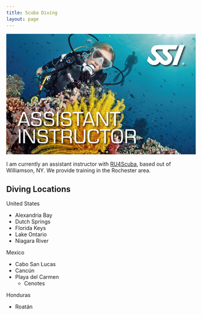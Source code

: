 ```yaml
---
title: Scuba Diving
layout: page
---
```

<div class="text-center"><img src="/assets/img/ssi_ai.jpg" alt="SSI assistant instructor card" /></div>

I am currently an assistant instructor with [RU4Scuba](https://www.ru4scubaa.com), based out of Williamson, NY. We provide training in the Rochester area.

Diving Locations
----------------
United States
* Alexandria Bay
* Dutch Springs
* Florida Keys
* Lake Ontario
* Niagara River

Mexico
* Cabo San Lucas
* Cancún
* Playa del Carmen
  * Cenotes

Honduras
* Roatán
